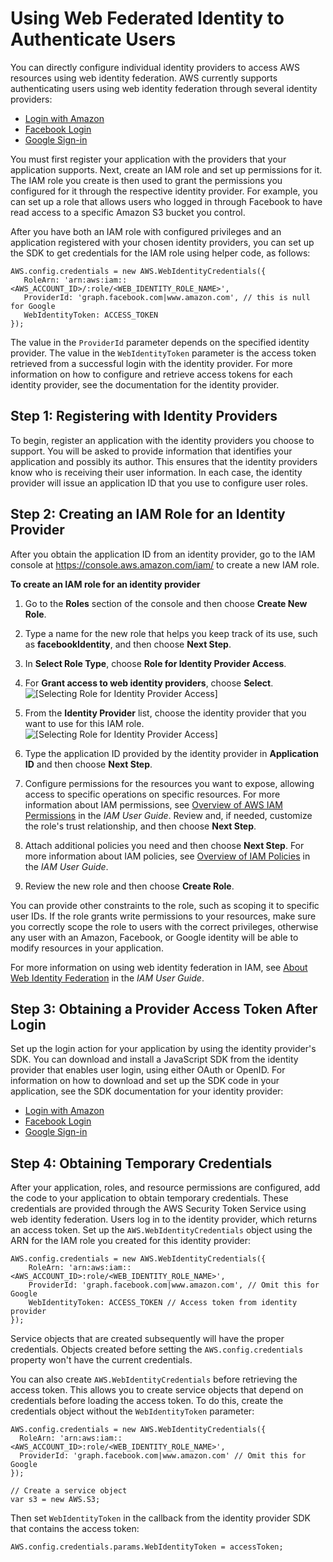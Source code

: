 # Using Web Federated Identity to Authenticate Users<a name="loading-browser-credentials-federated-id"></a>

You can directly configure individual identity providers to access AWS resources using web identity federation\. AWS currently supports authenticating users using web identity federation through several identity providers:
+ [Login with Amazon](https://login.amazon.com)
+ [Facebook Login](https://www.facebook.com/about/login)
+ [Google Sign\-in](https://developers.google.com/identity/)

You must first register your application with the providers that your application supports\. Next, create an IAM role and set up permissions for it\. The IAM role you create is then used to grant the permissions you configured for it through the respective identity provider\. For example, you can set up a role that allows users who logged in through Facebook to have read access to a specific Amazon S3 bucket you control\.

After you have both an IAM role with configured privileges and an application registered with your chosen identity providers, you can set up the SDK to get credentials for the IAM role using helper code, as follows:

```
AWS.config.credentials = new AWS.WebIdentityCredentials({
   RoleArn: 'arn:aws:iam::<AWS_ACCOUNT_ID>/:role/<WEB_IDENTITY_ROLE_NAME>',
   ProviderId: 'graph.facebook.com|www.amazon.com', // this is null for Google
   WebIdentityToken: ACCESS_TOKEN
});
```

The value in the `ProviderId` parameter depends on the specified identity provider\. The value in the `WebIdentityToken` parameter is the access token retrieved from a successful login with the identity provider\. For more information on how to configure and retrieve access tokens for each identity provider, see the documentation for the identity provider\.

## Step 1: Registering with Identity Providers<a name="config-web-identity-register"></a>

To begin, register an application with the identity providers you choose to support\. You will be asked to provide information that identifies your application and possibly its author\. This ensures that the identity providers know who is receiving their user information\. In each case, the identity provider will issue an application ID that you use to configure user roles\.

## Step 2: Creating an IAM Role for an Identity Provider<a name="config-web-identity-role"></a>

After you obtain the application ID from an identity provider, go to the IAM console at [https://console\.aws\.amazon\.com/iam/](https://console.aws.amazon.com/iam/) to create a new IAM role\.

**To create an IAM role for an identity provider**

1. Go to the **Roles** section of the console and then choose **Create New Role**\.

1. Type a name for the new role that helps you keep track of its use, such as **facebookIdentity**, and then choose **Next Step**\.

1. In **Select Role Type**, choose **Role for Identity Provider Access**\.

1. For **Grant access to web identity providers**, choose **Select**\.  
![\[Selecting Role for Identity Provider Access\]](http://docs.aws.amazon.com/sdk-for-javascript/v2/developer-guide/images/web_identity_provider_iam.png)

1. From the **Identity Provider** list, choose the identity provider that you want to use for this IAM role\.  
![\[Selecting Role for Identity Provider Access\]](http://docs.aws.amazon.com/sdk-for-javascript/v2/developer-guide/images/iam-provider-select.png)

1. Type the application ID provided by the identity provider in **Application ID** and then choose **Next Step**\.

1. Configure permissions for the resources you want to expose, allowing access to specific operations on specific resources\. For more information about IAM permissions, see [ Overview of AWS IAM Permissions](http://docs.aws.amazon.com/IAM/latest/UserGuide/access_permissions.html) in the *IAM User Guide*\. Review and, if needed, customize the role's trust relationship, and then choose **Next Step**\.

1. Attach additional policies you need and then choose **Next Step**\. For more information about IAM policies, see [Overview of IAM Policies](http://docs.aws.amazon.com/IAM/latest/UserGuide/access_policies.html) in the *IAM User Guide*\.

1. Review the new role and then choose **Create Role**\.

You can provide other constraints to the role, such as scoping it to specific user IDs\. If the role grants write permissions to your resources, make sure you correctly scope the role to users with the correct privileges, otherwise any user with an Amazon, Facebook, or Google identity will be able to modify resources in your application\.

For more information on using web identity federation in IAM, see [ About Web Identity Federation](http://docs.aws.amazon.com/IAM/latest/UserGuide/id_roles_providers_oidc.html) in the *IAM User Guide*\.

## Step 3: Obtaining a Provider Access Token After Login<a name="config-web-identity-obtain-token"></a>

Set up the login action for your application by using the identity provider's SDK\. You can download and install a JavaScript SDK from the identity provider that enables user login, using either OAuth or OpenID\. For information on how to download and set up the SDK code in your application, see the SDK documentation for your identity provider:
+ [Login with Amazon](https://login.amazon.com/website)
+ [Facebook Login](https://developers.facebook.com/docs/javascript)
+ [Google Sign\-in](https://developers.google.com/identity/)

## Step 4: Obtaining Temporary Credentials<a name="config-web-identity-get-credentials"></a>

After your application, roles, and resource permissions are configured, add the code to your application to obtain temporary credentials\. These credentials are provided through the AWS Security Token Service using web identity federation\. Users log in to the identity provider, which returns an access token\. Set up the `AWS.WebIdentityCredentials` object using the ARN for the IAM role you created for this identity provider:

```
AWS.config.credentials = new AWS.WebIdentityCredentials({
    RoleArn: 'arn:aws:iam::<AWS_ACCOUNT_ID>:role/<WEB_IDENTITY_ROLE_NAME>',
    ProviderId: 'graph.facebook.com|www.amazon.com', // Omit this for Google
    WebIdentityToken: ACCESS_TOKEN // Access token from identity provider
});
```

Service objects that are created subsequently will have the proper credentials\. Objects created before setting the `AWS.config.credentials` property won't have the current credentials\.

You can also create `AWS.WebIdentityCredentials` before retrieving the access token\. This allows you to create service objects that depend on credentials before loading the access token\. To do this, create the credentials object without the `WebIdentityToken` parameter:

```
AWS.config.credentials = new AWS.WebIdentityCredentials({
  RoleArn: 'arn:aws:iam::<AWS_ACCOUNT_ID>:role/<WEB_IDENTITY_ROLE_NAME>',
  ProviderId: 'graph.facebook.com|www.amazon.com' // Omit this for Google
});

// Create a service object
var s3 = new AWS.S3;
```

Then set `WebIdentityToken` in the callback from the identity provider SDK that contains the access token:

```
AWS.config.credentials.params.WebIdentityToken = accessToken;
```